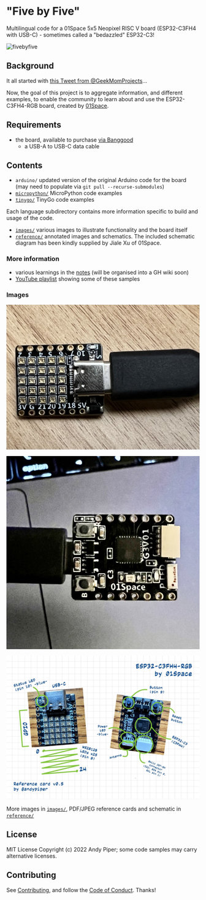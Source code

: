 # "Five by Five"

Multilingual code for a 01Space 5x5 Neopixel RISC V board (ESP32-C3FH4 with USB-C) - sometimes called a "bedazzled" ESP32-C3!

![fivebyfive](https://socialify.git.ci/andypiper/fivebyfive/image?description=1&font=KoHo&forks=1&issues=1&logo=https%3A%2F%2Fgithub.com%2Fandypiper%2Ffivebyfive%2Fblob%2Fmain%2Fimages%2Ficon.png%3Fraw%3Dtrue&name=1&owner=1&pattern=Circuit%20Board&stargazers=1&theme=Dark)

## Background

It all started with [this Tweet from @GeekMomProjects](https://twitter.com/GeekMomProjects/status/1479210241807900676)...

Now, the goal of this project is to aggregate information, and different examples, to enable the community to learn about and use the ESP32-C3FH4-RGB board, created by [01Space](https://github.com/01Space).

## Requirements

- the board, available to purchase [via Banggood](https://banggood.com/ESP32-C3-Development-Board-RISC-V-WiFi-Bluetooth-IoT-Development-Board-Compatible-with-Python-p-1914005.html)
  - a USB-A to USB-C data cable

## Contents

- `arduino/` updated version of the original Arduino code for the board (may need to populate via `git pull --recurse-submodules`)
- [`micropython/`](./micropython) MicroPython code examples
- [`tinygo/`](./tinygo) TinyGo code examples

Each language subdirectory contains more information specific to build and usage of the code.

- [`images/`](./images) various images to illustrate functionality and the board itself
- [`reference/`](./reference) annotated images and schematics. The included schematic diagram has been kindly supplied by Jiale Xu of 01Space.

### More information

- various learnings in the [notes](notes.md) (will be organised into a GH wiki soon)
- [YouTube playlist](https://www.youtube.com/watch?v=SQO4Dn0vE3k&list=PLBlxSZoETPB-GN-FPKTdkK5IxIUz5LEIO) showing some of these samples

### Images

![01Space board](images/board-neopixels.jpeg)

![01Space board reverse](images/board-chips.jpeg)

![Annotated board](/reference/ESP32-C3FH4-RGB-reference.jpeg)

More images in [`images/`](./images), PDF/JPEG reference cards and schematic in [`reference/`](./reference)

## License

MIT License Copyright (c) 2022 Andy Piper; some code samples may carry alternative licenses.

## Contributing

See [Contributing](./CONTRIBUTING.md), and follow the [Code of Conduct](.github/CODE_OF_CONDUCT.md). Thanks!
